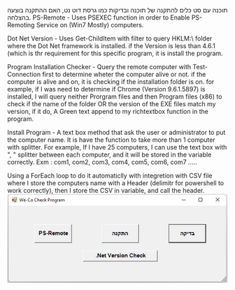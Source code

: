תוכנה עם סט כלים להתקנה של תוכנה ובדיקות כמו גרסת דוט נט, האם ההתקנה בוצעה בהצלחה.
PS-Remote - Uses PSEXEC function in order to Enable PS-Remoting Service on (Win7 Mostly) computers.

Dot Net Version - Uses Get-ChildItem with filter to query HKLM:\ folder where the Dot Net framework is installed. if the Version is less than 4.6.1 (which is thr requirement for this specific program, it is install the program.

Program Installation Checker - Query the remote computer with Test-Connection first to determine wheter the computer alive or not. if the computer is alive and on, it is checking if the installation folder is on. for example, if I was need to determine if Chrome (Version 9.6.1.5897) is installed, I will query neither Prorgram files and then Program files (x86) to check if the name of the folder OR the version of the EXE files match my version, if it do, A Green text append to my richtextbox function in the program.

Install Program - A text box method that ask the user or administrator to put the computer name. It is have the function to take more than 1 computer with splitter. For example, If I have 25 computers, I can use the text box with ", " splitter between each computer, and it will be stored in the variable correctly.
Exm : com1, com2, com3, com4, com5, com6, com7 .....

Using a ForEach loop to do it automaticlly with integretion with CSV file where I store the computers name with a Header (delimitr for powershell to work correctly), then I store the CSV in variable, and call the header. 
<img src=".\Capture.PNG"></img>
